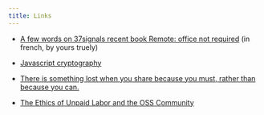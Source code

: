 ```yaml
---
title: Links
---
```


  

  * [A few words on 37signals recent book Remote: office not required](http://dev.af83.com/2013/11/14/remote-office-not-required.html) (in french, by yours truely)
  

  * [Javascript cryptography](http://www.matasano.com/articles/javascript-cryptography/)
  

  * [There is something lost when you share because you must, rather than because you can.](http://david.heinemeierhansson.com/2013/the-perils-of-mixing-open-source-and-money.html)
  

  * [The Ethics of Unpaid Labor and the OSS Community](http://ashedryden.com/blog/the-ethics-of-unpaid-labor-and-the-oss-community)

